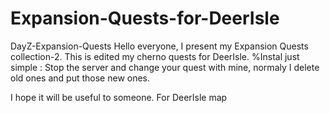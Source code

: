 # Expansion-Quests-for-DeerIsle

DayZ-Expansion-Quests
Hello everyone, I present my Expansion Quests collection-2. 
This is edited my cherno quests for DeerIsle.
%Instal just simple :
Stop the server and change your quest with mine, normaly I delete old ones and put those new ones. 

I hope it will be useful to someone. For DeerIsle map
